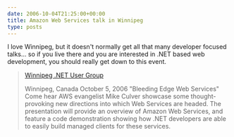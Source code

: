 ```yaml
---
date: 2006-10-04T21:25:00+00:00
title: Amazon Web Services talk in Winnipeg
type: posts
---
```

I love Winnipeg, but it doesn't normally get all that many developer focused talks... so if you live there and you are interested in .NET based web development, you should really get down to this event.

> [Winnipeg .NET User Group](http://www.dotnetwired.com/)
>
> Winnipeg, Canada
> October 5, 2006 "Bleeding Edge Web Services"
> Come hear AWS evangelist Mike Culver showcase some thought-provoking new directions into which Web Services are headed. The presentation will provide an overview of Amazon Web Services, and feature a code demonstration showing how .NET developers are able to easily build managed clients for these services.
